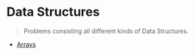 # Data Structures
>Problems consisting all different kinds of Data Structures.
 - [Arrays](https://github.com/ColonelAVP/Problem-Solving-/tree/master/Data-structures/Arrays)
